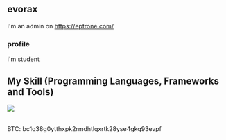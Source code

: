 ## evorax

I'm an admin on https://eptrone.com/

### profile

I'm student

## My Skill (Programming Languages, Frameworks and Tools)

<img src="https://skillicons.dev/icons?i=python,golang,zig,javascript,rust" /> <br /><br />

BTC: bc1q38g0ytthxpk2rmdhtlqxrtk28yse4gkq93evpf
<!--
**evorax/evorax** is a ✨ _special_ ✨ repository because its `README.md` (this file) appears on your GitHub profile.

Here are some ideas to get you started:

- 🔭 I’m currently working on ...
- 🌱 I’m currently learning ...
- 👯 I’m looking to collaborate on ...
- 🤔 I’m looking for help with ...
- 💬 Ask me about ...
- 📫 How to reach me: ...
- 😄 Pronouns: ...
- ⚡ Fun fact: ...
-->
